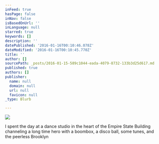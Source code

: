 ```yaml
---
inFeed: true
hasPage: false
inNav: false
isBasedOnUrl: ''
inLanguage: null
starred: true
keywords: []
description: ''
datePublished: '2016-01-16T00:10:46.078Z'
dateModified: '2016-01-16T00:10:45.770Z'
title: ''
author: []
sourcePath: _posts/2016-01-15-589c1044-eada-4079-8732-133b3d25d617.md
published: true
authors: []
publisher:
  name: null
  domain: null
  url: null
  favicon: null
_type: Blurb

---
```

![](https://the-grid-user-content.s3-us-west-2.amazonaws.com/38e5568c-bda2-4908-8c7b-2b0663e0b036.jpg)

I spent the day at a dance studio in the heart of the Empire State Building channeling a long time hero with a boombox, a disco ball, some tunes, and the peerless Brooklyn